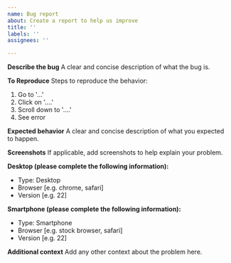 ```yaml
---
name: Bug report
about: Create a report to help us improve
title: ''
labels: ''
assignees: ''

---
```


**Describe the bug**
A clear and concise description of what the bug is.

**To Reproduce**
Steps to reproduce the behavior:
1. Go to '...'
2. Click on '....'
3. Scroll down to '....'
4. See error

**Expected behavior**
A clear and concise description of what you expected to happen.

**Screenshots**
If applicable, add screenshots to help explain your problem.

**Desktop (please complete the following information):**
 - Type: Desktop
 - Browser [e.g. chrome, safari]
 - Version [e.g. 22]

**Smartphone (please complete the following information):**
 - Type: Smartphone
 - Browser [e.g. stock browser, safari]
 - Version [e.g. 22]

**Additional context**
Add any other context about the problem here.

